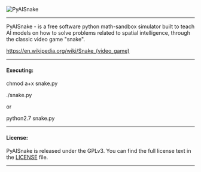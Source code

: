   ![PyAISnake](https://03c8.net/images/pyaisnake.png "PyAISnake")

----------

  PyAISnake - is a free software python math-sandbox simulator built to teach AI models 
  on how to solve problems related to spatial intelligence, through the classic video game "snake".

  https://en.wikipedia.org/wiki/Snake_(video_game)

----------

#### Executing:
  
  chmod a+x snake.py

  ./snake.py 

  or 

  python2.7 snake.py

----------

####  License:

  PyAISnake is released under the GPLv3. You can find the full license text
in the [LICENSE](/LICENSE) file.

----------

